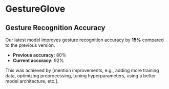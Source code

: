 # GestureGlove
## Gesture Recognition Accuracy

Our latest model improves gesture recognition accuracy by **15%** compared to the previous version.

- **Previous accuracy:** 80%
- **Current accuracy:** 92%

This was achieved by [mention improvements, e.g., adding more training data, optimizing preprocessing, tuning hyperparameters, using a better model architecture, etc.].
